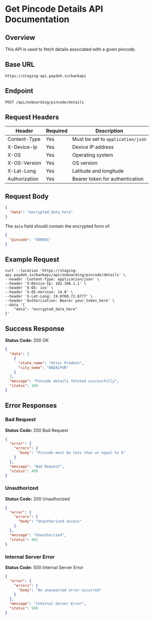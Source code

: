 # Get Pincode Details API Documentation

## Overview

This API is used to fetch details associated with a given pincode.

## Base URL

```
https://staging-api.paydoh.in/bankapi
```

## Endpoint

```
POST /api/onboarding/pincode/details
```

## Request Headers

| Header        | Required | Description                       |
| ------------- | -------- | --------------------------------- |
| Content-Type  | Yes      | Must be set to `application/json` |
| X-Device-Ip   | Yes      | Device IP address                 |
| X-OS          | Yes      | Operating system                  |
| X-OS-Version  | Yes      | OS version                        |
| X-Lat-Long    | Yes      | Latitude and longitude            |
| Authorization | Yes      | Bearer token for authentication   |

## Request Body

```json
{
  "data": "encrypted_data_here"
}
```

The `data` field should contain the encrypted form of:

```json
{
  "pincode": "400001"
}
```

## Example Request

```curl
curl --location 'https://staging-api.paydoh.in/bankapi/api/onboarding/pincode/details' \
--header 'Content-Type: application/json' \
--header 'X-Device-Ip: 192.168.1.1' \
--header 'X-OS: ios' \
--header 'X-OS-Version: 14.0' \
--header 'X-Lat-Long: 19.0760,72.8777' \
--header 'Authorization: Bearer your_token_here' \
--data '{
    "data": "encrypted_data_here"
}'
```

## Success Response

**Status Code:** 200 OK

```json
{
  "data": [
    {
      "state_name": "Uttar Pradesh",
      "city_name": "BADALPUR"
    }
  ],
  "message": "Pincode details fetched successfully",
  "status": 200
}
```

## Error Responses

### Bad Request

**Status Code:** 200 Bad Request

```json
{
  "error": {
    "errors": {
      "body": "Pincode must be less than or equal to 6"
    }
  },
  "message": "Bad Request",
  "status": 400
}
```

### Unauthorized

**Status Code:** 200 Unauthorized

```json
{
  "error": {
    "errors": {
      "body": "Unauthorized access"
    }
  },
  "message": "Unauthorized",
  "status": 401
}
```

### Internal Server Error

**Status Code:** 500 Internal Server Error

```json
{
  "error": {
    "errors": {
      "body": "An unexpected error occurred"
    }
  },
  "message": "Internal Server Error",
  "status": 500
}
```
